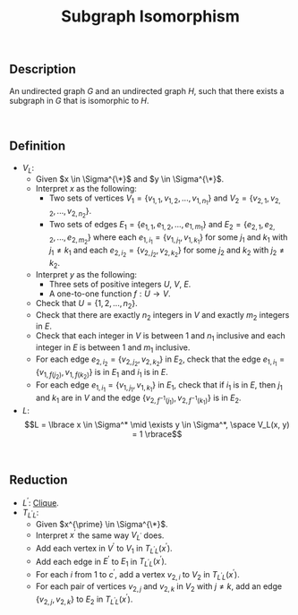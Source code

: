 # $$\text{Subgraph Isomorphism}$$

<br>

## Description

An undirected graph $G$ and an undirected graph $H$, such that there exists a subgraph in $G$ that is isomorphic to $H$.

<br>

## Definition

- $V_L$:
  - Given $x \in \Sigma^{\*}$ and $y \in \Sigma^{\*}$.
  - Interpret $x$ as the following:
    - Two sets of vertices $V_1 = \lbrace v_{1,1}, v_{1,2}, ..., v_{1,n_1} \rbrace$ and $V_2 = \lbrace v_{2,1}, v_{2,2}, ..., v_{2,n_2} \rbrace$.
    - Two sets of edges $E_1 = \lbrace e_{1,1}, e_{1,2}, ..., e_{1,m_1} \rbrace$ and $E_2 = \lbrace e_{2,1}, e_{2,2}, ..., e_{2,m_2} \rbrace$ where each $e_{1,i_1} = \lbrace v_{1,j_1}, v_{1,k_1} \rbrace$ for some $j_1$ and $k_1$ with $j_1 \neq k_1$ and each $e_{2,i_2} = \lbrace v_{2,j_2}, v_{2,k_2} \rbrace$ for some $j_2$ and $k_2$ with $j_2 \neq k_2$.
  - Interpret $y$ as the following:
    - Three sets of positive integers $U$, $V$, $E$.
    - A one-to-one function $f: U \to V$.
  - Check that $U = \lbrace 1, 2, ..., n_2 \rbrace$.
  - Check that there are exactly $n_2$ integers in $V$ and exactly $m_2$ integers in $E$.
  - Check that each integer in $V$ is between $1$ and $n_1$ inclusive and each integer in $E$ is between $1$ and $m_1$ inclusive.
  - For each edge $e_{2,i_2} = \lbrace v_{2,j_2}, v_{2,k_2} \rbrace$ in $E_2$, check that the edge $e_{1,i_1} = \lbrace v_{1,f(j_2)}, v_{1,f(k_2)} \rbrace$ is in $E_1$ and $i_1$ is in $E$.
  - For each edge $e_{1,i_1} = \lbrace v_{1,j_1}, v_{1,k_1} \rbrace$ in $E_1$, check that if $i_1$ is in $E$, then $j_1$ and $k_1$ are in $V$ and the edge $\lbrace v_{2,f^{-1}(j_1)}, v_{2,f^{-1}(k_1)} \rbrace$ is in $E_2$.
- $L$: $$L = \lbrace x \in \Sigma^* \mid \exists y \in \Sigma^*, \space V_L(x, y) = 1 \rbrace$$

<br>

## Reduction

- $L^{\prime}$: [Clique](Clique.md).
- $T_{L^{\prime}L}$:
  - Given $x^{\prime} \in \Sigma^{\*}$.
  - Interpret $x^{\prime}$ the same way $V_{L^{\prime}}$ does.
  - Add each vertex in $V^{\prime}$ to $V_1$ in $T_{L^{\prime}L}(x^{\prime})$.
  - Add each edge in $E^{\prime}$ to $E_1$ in $T_{L^{\prime}L}(x^{\prime})$.
  - For each $i$ from $1$ to $c^{\prime}$, add a vertex $v_{2,i}$ to $V_2$ in $T_{L^{\prime}L}(x^{\prime})$.
  - For each pair of vertices $v_{2,j}$ and $v_{2,k}$ in $V_2$ with $j \neq k$, add an edge $\lbrace v_{2,j}, v_{2,k} \rbrace$ to $E_2$ in $T_{L^{\prime}L}(x^{\prime})$.
